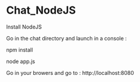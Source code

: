 # Chat_NodeJS

Install NodeJS

Go in the chat directory and launch in a console :

npm install

node app.js

Go in your browers and go to :
http://localhost:8080
